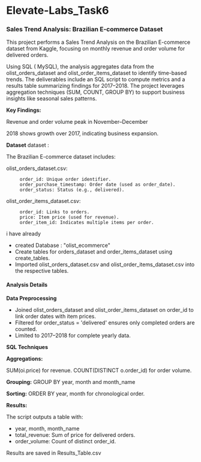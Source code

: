 # Elevate-Labs_Task6

### Sales Trend Analysis: Brazilian E-commerce Dataset
This project performs a Sales Trend Analysis on the Brazilian E-commerce dataset from Kaggle, focusing on monthly revenue and order volume for delivered orders.

Using SQL ( MySQL), the analysis aggregates data from the olist_orders_dataset and olist_order_items_dataset to identify time-based trends. The deliverables include an SQL script to compute metrics and a results table summarizing findings for 2017–2018. The project leverages aggregation techniques (SUM, COUNT, GROUP BY) to support business insights like seasonal sales patterns.

**Key Findings:**

Revenue and order volume peak in November–December

2018 shows growth over 2017, indicating business expansion.

**Dataset**
dataset :  

The Brazilian E-commerce dataset includes:

olist_orders_dataset.csv:

         order_id: Unique order identifier.
         order_purchase_timestamp: Order date (used as order_date).
         order_status: Status (e.g., delivered).

olist_order_items_dataset.csv:

         order_id: Links to orders.
         price: Item price (used for revenue).
         order_item_id: Indicates multiple items per order.

  i have already
* created Database : "olist_ecommerce"
* Create tables for orders_dataset and order_items_dataset using create_tables.
* Imported olist_orders_dataset.csv and olist_order_items_dataset.csv into the respective tables.

#### Analysis Details
**Data Preprocessing**
* Joined olist_orders_dataset and olist_order_items_dataset on order_id to link order dates with item prices.
* Filtered for order_status = 'delivered' ensures only completed orders are counted.
* Limited to 2017–2018 for complete yearly data.

**SQL Techniques**

**Aggregations:**

  SUM(oi.price) for revenue.
  COUNT(DISTINCT o.order_id) for order volume.

**Grouping:** GROUP BY year, month and month_name

**Sorting:** ORDER BY year, month for chronological order.


**Results:**

The script outputs a table with:
* year, month, month_name
* total_revenue: Sum of price for delivered orders.
* order_volume: Count of distinct order_id.
  
Results are saved in Results_Table.csv
  


